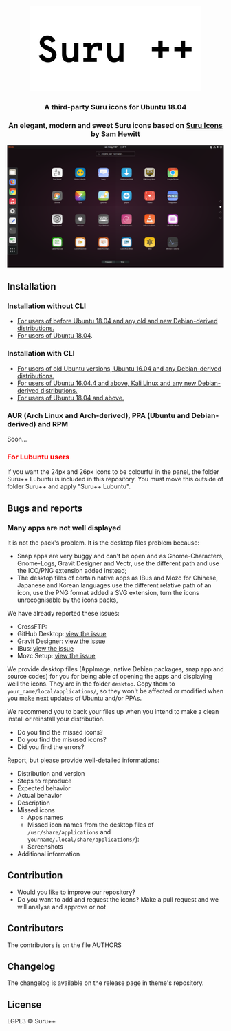 <p align="center"> 
<img src="Title.svg" alt="Title">
</p>

<h3 align="center">A third-party Suru icons for Ubuntu 18.04</h3>

<h3 align="center">An elegant, modern and sweet Suru icons based on <a href="https://snwh.org/suru">Suru Icons</a> by Sam Hewitt</h3>

![Screenshot](screenshot.png)

## Installation

### Installation without CLI

* [For users of before Ubuntu 18.04 and any old and new Debian-derived distributions.](instructions_without_cli1.md)
* [For users of Ubuntu 18.04](instructions_without_cli2.md).

### Installation with CLI

* [For users of old Ubuntu versions, Ubuntu 16.04 and any Debian-derived distributions.](instructions_with_cli1.md)
* [For users of Ubuntu 16.04.4 and above, Kali Linux and any new Debian-derived distributions.](instructions_with_cli2.md)
* [For users of Ubuntu 18.04 and above.](instructions_with_cli3.md)

### **AUR (Arch Linux and Arch-derived), PPA (Ubuntu and Debian-derived) and RPM**

Soon...

<h3 style="color: red">For Lubuntu users</h3>

If you want the 24px and 26px icons to be colourful in the panel, the folder Suru++ Lubuntu is included in this repository. You must move this outside of folder Suru++ and apply "Suru++ Lubuntu".

## Bugs and reports

### Many apps are not well displayed

It is not the pack's problem. It is the desktop files problem because:
* Snap apps are very buggy and can't be open and as Gnome-Characters, Gnome-Logs, Gravit Designer and Vectr, use the different path and use the ICO/PNG extension added instead;
* The desktop files of certain native apps as IBus and Mozc for Chinese, Japanese and Korean languages use the different relative path of an icon, use the PNG format added a SVG extension, turn the icons unrecognisable by the icons packs,

We have already reported these issues:
* CrossFTP: 
* GitHub Desktop: [view the issue](https://github.com/shiftkey/desktop/issues/42#issuecomment-387865477)
* Gravit Designer: [view the issue](https://discuss.gravit.io/t/linux-package-feature-requests/294/20)
* IBus: [view the issue](https://github.com/phuang/ibus-pinyin/issues/13)
* Mozc Setup: [view the issue](https://github.com/google/mozc/issues/440)

We provide desktop files (AppImage, native Debian packages, snap app and source codes) for you for being able of opening the apps and displaying well the icons. They are in the folder `desktop`. Copy them to `your_name/local/applications/`, so they won't be affected or modified when you make next updates of Ubuntu and/or PPAs.

We recommend you to back your files up when you intend to make a clean install or reinstall your distribution.

* Do you find the missed icons?
* Do you find the misused icons?
* Did you find the errors?

Report, but please provide well-detailed informations:

* Distribution and version
* Steps to reproduce
* Expected behavior
* Actual behavior
* Description
* Missed icons
  * Apps names
  * Missed icon names from the desktop files of `/usr/share/applications` and `yourname/.local/share/applications/`):
  * Screenshots
* Additional information

## Contribution

* Would you like to improve our repository?
* Do you want to add and request the icons? Make a pull request and we will analyse and approve or not

## Contributors

The contributors is on the file AUTHORS

## Changelog

The changelog is available on the release page in theme's repository.

## License

LGPL3 © Suru++